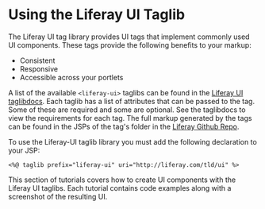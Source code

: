 # Using the Liferay UI Taglib [](id=using-the-liferay-ui-taglib-in-your-portlets)

The Liferay UI tag library provides UI tags that implement commonly used UI 
components. These tags provide the following benefits to your markup:

- Consistent
- Responsive
- Accessible across your portlets

A list of the available `<liferay-ui>` taglibs can be found in the 
[Liferay UI taglibdocs](https://docs.liferay.com/portal/7.1-latest/taglibs/util-taglib/liferay-ui/tld-summary.html). 
Each taglib has a list of attributes that can be passed to the tag. Some of 
these are required and some are optional. See the taglibdocs to view the 
requirements for each tag. The full markup generated by the tags can be found in 
the JSPs of the tag's folder in the 
[Liferay Github Repo](https://github.com/liferay/liferay-portal/tree/7.1.x/portal-web/docroot/html/taglib/ui).

To use the Liferay-UI taglib library you must add the following declaration to
your JSP:

    <%@ taglib prefix="liferay-ui" uri="http://liferay.com/tld/ui" %>

This section of tutorials covers how to create UI components with the Liferay UI 
taglibs. Each tutorial contains code examples along with a screenshot of the 
resulting UI. 
